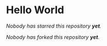 # Hello World

<!-- REPOSITORY_STARS:START -->
<i>Nobody has starred this repository <b>yet</b>.</i>
<!-- REPOSITORY_STARS:END -->


<!-- REPOSITORY_FORKS:START -->
<i>Nobody has forked this repository <b>yet</b>.</i>
<!-- REPOSITORY_FORKS:END -->